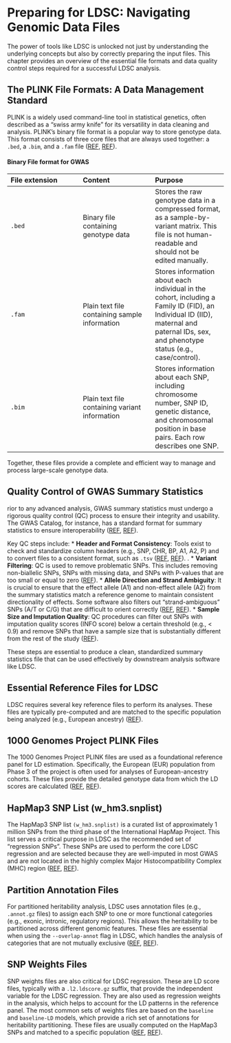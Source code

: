 # Preparing for LDSC: Navigating Genomic Data Files

The power of tools like LDSC is unlocked not just by understanding the
underlying concepts but also by correctly preparing the input files.
This chapter provides an overview of the essential file formats and data
quality control steps required for a successful LDSC analysis.

## The PLINK File Formats: A Data Management Standard

PLINK is a widely used command-line tool in statistical genetics, often
described as a “swiss army knife” for its versatility in data cleaning
and analysis. PLINK’s binary file format is a popular way to store
genotype data. This format consists of three core files that are always
used together: a `.bed`, a `.bim`, and a `.fam` file
([REF](https://sites.google.com/a/broadinstitute.org/ricopili/required-computational-skills),
[REF](https://wanggroup.org/compbio_tutorial/plink_format.html)).

#### Binary File format for GWAS

<table>
<colgroup>
<col style="width: 33%" />
<col style="width: 33%" />
<col style="width: 33%" />
</colgroup>
<thead>
<tr>
<th style="text-align: left;">File extension</th>
<th style="text-align: left;">Content</th>
<th style="text-align: left;">Purpose</th>
</tr>
</thead>
<tbody>
<tr>
<td style="text-align: left;"><code>.bed</code></td>
<td style="text-align: left;">Binary file containing genotype data</td>
<td style="text-align: left;">Stores the raw genotype data in a
compressed format, as a sample-by-variant matrix. This file is not
human-readable and should not be edited manually.</td>
</tr>
<tr>
<td style="text-align: left;"><code>.fam</code></td>
<td style="text-align: left;">Plain text file containing sample
information</td>
<td style="text-align: left;">Stores information about each individual
in the cohort, including a Family ID (FID), an Individual ID (IID),
maternal and paternal IDs, sex, and phenotype status (e.g.,
case/control).</td>
</tr>
<tr>
<td style="text-align: left;"><code>.bim</code></td>
<td style="text-align: left;">Plain text file containing variant
information</td>
<td style="text-align: left;">Stores information about each SNP,
including chromosome number, SNP ID, genetic distance, and chromosomal
position in base pairs. Each row describes one SNP.</td>
</tr>
</tbody>
</table>

Together, these files provide a complete and efficient way to manage and
process large-scale genotype data.

## Quality Control of GWAS Summary Statistics

rior to any advanced analysis, GWAS summary statistics must undergo a
rigorous quality control (QC) process to ensure their integrity and
usability. The GWAS Catalog, for instance, has a standard format for
summary statistics to ensure interoperability
([REF](https://academic.oup.com/bioinformatics/article/37/23/4593/6380562?login=false),
[REF](https://www.ebi.ac.uk/gwas/docs/summary-statistics-format)).

Key QC steps include: \* **Header and Format Consistency**: Tools exist
to check and standardize column headers (e.g., SNP, CHR, BP, A1, A2, P)
and to convert files to a consistent format, such as `.tsv`
([REF](https://academic.oup.com/bioinformatics/article/37/23/4593/6380562?login=false),
[REF](https://www.ebi.ac.uk/gwas/docs/summary-statistics-format)). . \*
**Variant Filtering**: QC is used to remove problematic SNPs. This
includes removing non-biallelic SNPs, SNPs with missing data, and SNPs
with P-values that are too small or equal to zero
([REF](https://academic.oup.com/bioinformatics/article/37/23/4593/6380562?login=false)).
\* **Allele Direction and Strand Ambiguity**: It is crucial to ensure
that the effect allele (A1) and non-effect allele (A2) from the summary
statistics match a reference genome to maintain consistent
directionality of effects. Some software also filters out
“strand-ambiguous” SNPs (A/T or C/G) that are difficult to orient
correctly ([REF](https://www.sanger.ac.uk/data/hapmap-3/),
[REF](https://academic.oup.com/bioinformatics/article/37/23/4593/6380562?login=false)).
\* **Sample Size and Imputation Quality**: QC procedures can filter out
SNPs with imputation quality scores (INFO score) below a certain
threshold (e.g., &lt; 0.9) and remove SNPs that have a sample size that
is substantially different from the rest of the study
([REF](https://academic.oup.com/bioinformatics/article/37/23/4593/6380562?login=false)).

These steps are essential to produce a clean, standardized summary
statistics file that can be used effectively by downstream analysis
software like LDSC.

## Essential Reference Files for LDSC

LDSC requires several key reference files to perform its analyses. These
files are typically pre-computed and are matched to the specific
population being analyzed (e.g., European ancestry)
([REF](https://github.com/bulik/ldsc/wiki/Partitioned-Heritability)).

## 1000 Genomes Project PLINK Files

The 1000 Genomes Project PLINK files are used as a foundational
reference panel for LD estimation. Specifically, the European (EUR)
population from Phase 3 of the project is often used for analyses of
European-ancestry cohorts. These files provide the detailed genotype
data from which the LD scores are calculated
([REF](https://www.internationalgenome.org/category/phase-3/),
[REF](https://github.com/bulik/ldsc/wiki/Partitioned-Heritability)).

## HapMap3 SNP List (w\_hm3.snplist)

The HapMap3 SNP list `(w_hm3.snplist)` is a curated list of
approximately 1 million SNPs from the third phase of the International
HapMap Project. This list serves a critical purpose in LDSC as the
recommended set of “regression SNPs”. These SNPs are used to perform the
core LDSC regression and are selected because they are well-imputed in
most GWAS and are not located in the highly complex Major
Histocompatibility Complex (MHC) region
([REF](https://www.broadinstitute.org/medical-and-population-genetics/hapmap-3),
[REF](https://github.com/bulik/ldsc/wiki/Partitioned-Heritability)).

## Partition Annotation Files

For partitioned heritability analysis, LDSC uses annotation files (e.g.,
`.annot.gz` files) to assign each SNP to one or more functional
categories (e.g., exonic, intronic, regulatory regions). This allows the
heritability to be partitioned across different genomic features. These
files are essential when using the `--overlap-annot` flag in LDSC, which
handles the analysis of categories that are not mutually exclusive
([REF](https://github.com/bulik/ldsc/wiki/Partitioned-Heritability),
[REF](https://github.com/bulik/ldsc/wiki/Partitioned-Heritability-from-Continuous-Annotations)).

## SNP Weights Files

SNP weights files are also critical for LDSC regression. These are LD
score files, typically with a `.l2.ldscore.gz` suffix, that provide the
independent variable for the LDSC regression. They are also used as
regression weights in the analysis, which helps to account for the LD
patterns in the reference panel. The most common sets of weights files
are based on the `baseline` and `baseline-LD` models, which provide a
rich set of annotations for heritability partitioning. These files are
usually computed on the HapMap3 SNPs and matched to a specific
population
([REF](https://github.com/bulik/ldsc/wiki/Partitioned-Heritability),
[REF](https://github.com/bulik/ldsc/wiki/Partitioned-Heritability-from-Continuous-Annotations)).
